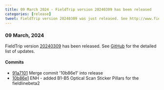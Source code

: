 ```yaml
---
title: 09 March 2024 - FieldTrip version 20240309 has been released
categories: [release]
tweet: FieldTrip version 20240309 was just released. See http://www.fieldtriptoolbox.org/#09-march-2024
---
```


### 09 March, 2024

FieldTrip version [20240309](http://github.com/fieldtrip/fieldtrip/releases/tag/20240309) has been released.
See [GitHub](https://github.com/fieldtrip/fieldtrip/compare/20240307...20240309) for the detailed list of updates.

#### Commits

- [91a7101](http://github.com/fieldtrip/fieldtrip/commit/91a7101) Merge commit '10b86e1' into release
- [10b86e1](http://github.com/fieldtrip/fieldtrip/commit/10b86e1) ENH - added B1-B5 Optical Scan Sticker Pillars for the fieldlinebeta2
